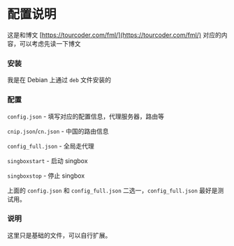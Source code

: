 # 配置说明

这是和博文 [https://tourcoder.com/fml/](https://tourcoder.com/fml/) 对应的内容，可以考虑先读一下博文

### 安装

我是在 Debian 上通过 `deb` 文件安装的

### 配置

`config.json` - 填写对应的配置信息，代理服务器，路由等

`cnip.json`/`cn.json` - 中国的路由信息

`config_full.json` - 全局走代理

`singboxstart` - 启动 singbox

`singboxstop` - 停止 singbox

上面的 `config.json` 和 `config_full.json` 二选一，`config_full.json` 最好是测试用。

### 说明

这里只是基础的文件，可以自行扩展。
